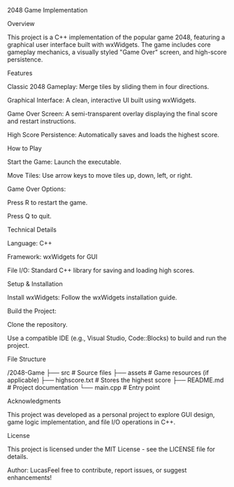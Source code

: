 2048 Game Implementation

Overview

This project is a C++ implementation of the popular game 2048, featuring a graphical user interface built with wxWidgets. The game includes core gameplay mechanics, a visually styled "Game Over" screen, and high-score persistence.

Features

Classic 2048 Gameplay: Merge tiles by sliding them in four directions.

Graphical Interface: A clean, interactive UI built using wxWidgets.

Game Over Screen: A semi-transparent overlay displaying the final score and restart instructions.

High Score Persistence: Automatically saves and loads the highest score.

How to Play

Start the Game: Launch the executable.

Move Tiles: Use arrow keys to move tiles up, down, left, or right.

Game Over Options:

Press R to restart the game.

Press Q to quit.

Technical Details

Language: C++

Framework: wxWidgets for GUI

File I/O: Standard C++ library for saving and loading high scores.

Setup & Installation

Install wxWidgets: Follow the wxWidgets installation guide.

Build the Project:

Clone the repository.

Use a compatible IDE (e.g., Visual Studio, Code::Blocks) to build and run the project.

File Structure

/2048-Game
├── src                 # Source files
├── assets             # Game resources (if applicable)
├── highscore.txt      # Stores the highest score
├── README.md          # Project documentation
└── main.cpp           # Entry point

Acknowledgments

This project was developed as a personal project to explore GUI design, game logic implementation, and file I/O operations in C++.

License

This project is licensed under the MIT License - see the LICENSE file for details.

Author: LucasFeel free to contribute, report issues, or suggest enhancements!

